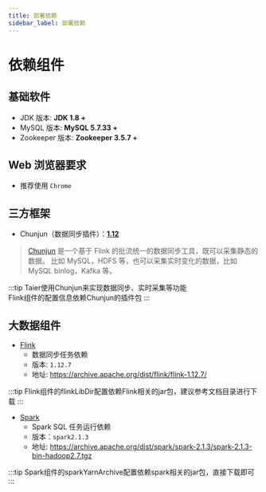 ```yaml
---
title: 部署依赖
sidebar_label: 部署依赖
---
```


# 依赖组件

## 基础软件

- JDK 版本: **JDK 1.8 +**
- MySQL 版本: **MySQL 5.7.33 +**
- Zookeeper 版本: **Zookeeper 3.5.7 +**

## Web 浏览器要求

- 推荐使用 `Chrome`

## 三方框架

- Chunjun（数据同步插件）：[**1.12**](https://github.com/DTStack/chunjun/tags)

> [Chunjun](https://github.com/DTStack/chunjun) 是一个基于 Flink 的批流统一的数据同步工具，既可以采集静态的数据。 比如 MySQL，HDFS 等，也可以采集实时变化的数据，比如 MySQL binlog，Kafka 等。

:::tip Taier使用Chunjun来实现数据同步、实时采集等功能  
Flink组件的配置信息依赖Chunjun的插件包
:::

## 大数据组件

- [Flink](https://flink.apache.org/)
  - 数据同步任务依赖
  - 版本: `1.12.7`
  - 地址: https://archive.apache.org/dist/flink/flink-1.12.7/

:::tip Flink组件的flinkLibDir配置依赖Flink相关的jar包，建议参考文档目录进行下载
:::

- [Spark](https://spark.apache.org/)
  - Spark SQL 任务运行依赖
  - 版本：`spark2.1.3`
  - 地址: https://archive.apache.org/dist/spark/spark-2.1.3/spark-2.1.3-bin-hadoop2.7.tgz

:::tip Spark组件的sparkYarnArchive配置依赖spark相关的jar包，直接下载即可
:::
